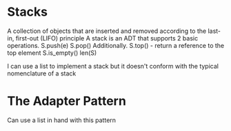 # Stacks
A collection of objects that are inserted and removed according to the last-in, first-out (LIFO) principle
A stack is an ADT that supports 2 basic operations.
S.push(e)
S.pop()
Additionally.
S.top() - return a reference to the top element
S.is_empty()
len(S)

I can use a list to implement a stack but it doesn't conform with the typical nomenclature of a stack

# The Adapter Pattern
Can use a list in hand with this pattern